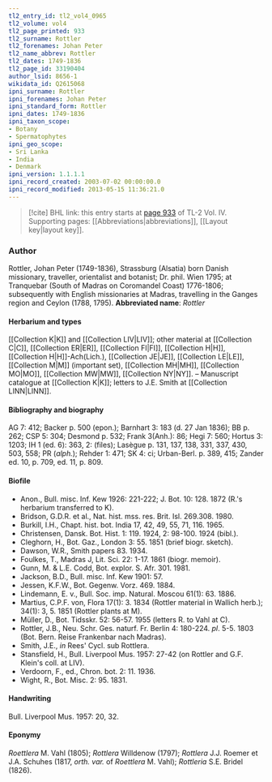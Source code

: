 ```yaml
---
tl2_entry_id: tl2_vol4_0965
tl2_volume: vol4
tl2_page_printed: 933
tl2_surname: Rottler
tl2_forenames: Johan Peter
tl2_name_abbrev: Rottler
tl2_dates: 1749-1836
tl2_page_id: 33190404
author_lsid: 8656-1
wikidata_id: Q2615068
ipni_surname: Rottler
ipni_forenames: Johan Peter
ipni_standard_form: Rottler
ipni_dates: 1749-1836
ipni_taxon_scope: 
- Botany
- Spermatophytes
ipni_geo_scope: 
- Sri Lanka
- India
- Denmark
ipni_version: 1.1.1.1
ipni_record_created: 2003-07-02 00:00:00.0
ipni_record_modified: 2013-05-15 11:36:21.0
---
```



> [!cite] BHL link: this entry starts at [page 933](https://www.biodiversitylibrary.org/page/33190404) of TL-2 Vol. IV.
> Supporting pages: [[Abbreviations|abbreviations]], [[Layout key|layout key]].

### Author

Rottler, Johan Peter (1749-1836), Strassburg (Alsatia) born Danish missionary, traveller, orientalist and botanist; Dr. phil. Wien 1795; at Tranquebar (South of Madras on Coromandel Coast) 1776-1806; subsequently with English missionaries at Madras, travelling in the Ganges region and Ceylon (1788, 1795). 
**Abbreviated name**: *Rottler*

#### Herbarium and types

[[Collection K|K]] and [[Collection LIV|LIV]]; other material at [[Collection C|C]], [[Collection ER|ER]], [[Collection FI|FI]], [[Collection H|H]], [[Collection H|H]]-Ach(Lich.), [[Collection JE|JE]], [[Collection LE|LE]], [[Collection M|M]] (important set), [[Collection MH|MH]], [[Collection MO|MO]], [[Collection MW|MW]], [[Collection NY|NY]]. – Manuscript catalogue at [[Collection K|K]]; letters to J.E. Smith at [[Collection LINN|LINN]].

#### Bibliography and biography

AG 7: 412; Backer p. 500 (epon.); Barnhart 3: 183 (d. 27 Jan 1836); BB p. 262; CSP 5: 304; Desmond p. 532; Frank 3(Anh.): 86; Hegi 7: 560; Hortus 3: 1203; IH 1 (ed. 6): 363, 2: (files); Lasègue p. 131, 137, 138, 331, 337, 430, 503, 558; PR (*alph.*); Rehder 1: 471; SK 4: ci; Urban-Berl. p. 389, 415; Zander ed. 10, p. 709, ed. 11, p. 809.

#### Biofile

- Anon., Bull. misc. Inf. Kew 1926: 221-222; J. Bot. 10: 128. 1872 (R.'s herbarium transferred to K).
- Bridson, G.D.R. et al., Nat. hist. mss. res. Brit. Isl. 269.308. 1980.
- Burkill, I.H., Chapt. hist. bot. India 17, 42, 49, 55, 71, 116. 1965.
- Christensen, Dansk. Bot. Hist. 1: 119. 1924, 2: 98-100. 1924 (bibl.).
- Cleghorn, H., Bot. Gaz., London 3: 55. 1851 (brief biogr. sketch).
- Dawson, W.R., Smith papers 83. 1934.
- Foulkes, T., Madras J, Lit. Sci. 22: 1-17. 1861 (biogr. memoir).
- Gunn, M. & L.E. Codd, Bot. explor. S. Afr. 301. 1981.
- Jackson, B.D., Bull. misc. Inf. Kew 1901: 57.
- Jessen, K.F.W., Bot. Gegenw. Vorz. 469. 1884.
- Lindemann, E. v., Bull. Soc. imp. Natural. Moscou 61(1): 63. 1886.
- Martius, C.P.F. von, Flora 17(1): 3. 1834 (Rottler material in Wallich herb.); 34(1): 3, 5. 1851 (Rottler plants at M).
- Müller, D., Bot. Tidsskr. 52: 56-57. 1955 (letters R. to Vahl at C).
- Rottler, J.B., Neu. Schr. Ges. naturf. Fr. Berlin 4: 180-224. *pl*. 5-5. 1803 (Bot. Bern. Reise Frankenbar nach Madras).
- Smith, J.E., *in* Rees' Cycl. sub Rottlera.
- Stansfield, H., Bull. Liverpool Mus. 1957: 27-42 (on Rottler and G.F. Klein's coll. at LIV).
- Verdoorn, F., ed., Chron. bot. 2: 11. 1936.
- Wight, R., Bot. Misc. 2: 95. 1831.

#### Handwriting

Bull. Liverpool Mus. 1957: 20, 32.

#### Eponymy

*Roettlera* M. Vahl (1805); *Rottlera* Willdenow (1797); *Rottlera* J.J. Roemer et J.A. Schuhes (1817, *orth. var.* of *Roettlera* M. Vahl); *Rottleria* S.E. Bridel (1826).


